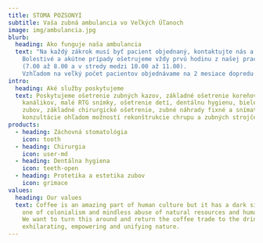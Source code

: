 ```yaml
---
title: STOMA POZSONYI
subtitle: Vaša zubná ambulancia vo Veľkých Úľanoch
image: img/ambulancia.jpg
blurb:
  heading: Ako funguje naša ambulancia
  text: "Na každý zákrok musí byť pacient objednaný, kontaktujte nás a objednajte sa.
    Bolestivé a akútne prípady ošetrujeme vždy prvú hodinu z našej pracovnej doby 
    (7.00 až 8.00 a v stredy medzi 10.00 až 11.00).
    Vzhľadom na veľký počet pacientov objednávame na 2 mesiace dopredu."
intro:
  heading: Aké služby poskytujeme
  text: Poskytujeme ošetrenie zubných kazov, základné ošetrenie koreňových
    kanálikov, malé RTG snímky, ošetrenie detí, dentálnu hygienu, bielenie
    zubov, základné chirurgické ošetrenie, zubné náhrady fixné a snímateľné,
    konzultácie ohľadom možností rekonštrukcie chrupu a zubných strojčekov.
products:
  - heading: Záchovná stomatológia 
    icon: tooth
  - heading: Chirurgia
    icon: user-md
  - heading: Dentálna hygiena
    icon: teeth-open
  - heading: Protetika a estetika zubov
    icon: grimace
values:
  heading: Our values
  text: Coffee is an amazing part of human culture but it has a dark side too –
    one of colonialism and mindless abuse of natural resources and human lives.
    We want to turn this around and return the coffee trade to the drink’s
    exhilarating, empowering and unifying nature.
---
```


